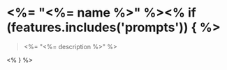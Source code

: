 # <%= "\<%= name %\>" %><% if (features.includes('prompts')) { %>

> <%= "\<%= description %\>" %>

<!--
- author: <%= "\<%= author %\>" %>
- version: <%= "\<%= version %\>" %>
- license: <%= "\<%= license %\>" %>
- repository: <%= "\<%= repository %\>" %>
 --><% } %>
